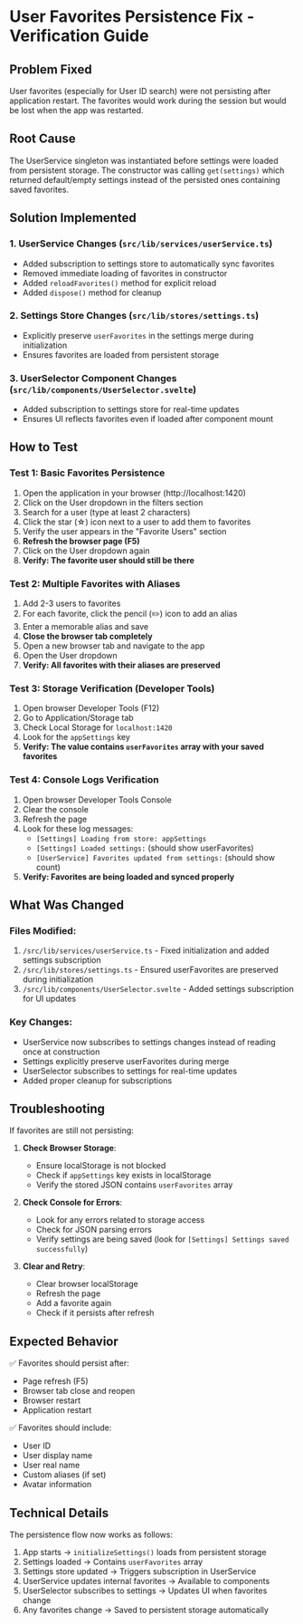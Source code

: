 # User Favorites Persistence Fix - Verification Guide

## Problem Fixed
User favorites (especially for User ID search) were not persisting after application restart. The favorites would work during the session but would be lost when the app was restarted.

## Root Cause
The UserService singleton was instantiated before settings were loaded from persistent storage. The constructor was calling `get(settings)` which returned default/empty settings instead of the persisted ones containing saved favorites.

## Solution Implemented

### 1. **UserService Changes** (`src/lib/services/userService.ts`)
- Added subscription to settings store to automatically sync favorites
- Removed immediate loading of favorites in constructor
- Added `reloadFavorites()` method for explicit reload
- Added `dispose()` method for cleanup

### 2. **Settings Store Changes** (`src/lib/stores/settings.ts`)
- Explicitly preserve `userFavorites` in the settings merge during initialization
- Ensures favorites are loaded from persistent storage

### 3. **UserSelector Component Changes** (`src/lib/components/UserSelector.svelte`)
- Added subscription to settings store for real-time updates
- Ensures UI reflects favorites even if loaded after component mount

## How to Test

### Test 1: Basic Favorites Persistence
1. Open the application in your browser (http://localhost:1420)
2. Click on the User dropdown in the filters section
3. Search for a user (type at least 2 characters)
4. Click the star (☆) icon next to a user to add them to favorites
5. Verify the user appears in the "Favorite Users" section
6. **Refresh the browser page (F5)**
7. Click on the User dropdown again
8. **Verify: The favorite user should still be there**

### Test 2: Multiple Favorites with Aliases
1. Add 2-3 users to favorites
2. For each favorite, click the pencil (✏️) icon to add an alias
3. Enter a memorable alias and save
4. **Close the browser tab completely**
5. Open a new browser tab and navigate to the app
6. Open the User dropdown
7. **Verify: All favorites with their aliases are preserved**

### Test 3: Storage Verification (Developer Tools)
1. Open browser Developer Tools (F12)
2. Go to Application/Storage tab
3. Check Local Storage for `localhost:1420`
4. Look for the `appSettings` key
5. **Verify: The value contains `userFavorites` array with your saved favorites**

### Test 4: Console Logs Verification
1. Open browser Developer Tools Console
2. Clear the console
3. Refresh the page
4. Look for these log messages:
   - `[Settings] Loading from store: appSettings`
   - `[Settings] Loaded settings:` (should show userFavorites)
   - `[UserService] Favorites updated from settings:` (should show count)
5. **Verify: Favorites are being loaded and synced properly**

## What Was Changed

### Files Modified:
1. `/src/lib/services/userService.ts` - Fixed initialization and added settings subscription
2. `/src/lib/stores/settings.ts` - Ensured userFavorites are preserved during initialization
3. `/src/lib/components/UserSelector.svelte` - Added settings subscription for UI updates

### Key Changes:
- UserService now subscribes to settings changes instead of reading once at construction
- Settings explicitly preserve userFavorites during merge
- UserSelector subscribes to settings for real-time updates
- Added proper cleanup for subscriptions

## Troubleshooting

If favorites are still not persisting:

1. **Check Browser Storage**:
   - Ensure localStorage is not blocked
   - Check if `appSettings` key exists in localStorage
   - Verify the stored JSON contains `userFavorites` array

2. **Check Console for Errors**:
   - Look for any errors related to storage access
   - Check for JSON parsing errors
   - Verify settings are being saved (look for `[Settings] Settings saved successfully`)

3. **Clear and Retry**:
   - Clear browser localStorage
   - Refresh the page
   - Add a favorite again
   - Check if it persists after refresh

## Expected Behavior

✅ Favorites should persist after:
- Page refresh (F5)
- Browser tab close and reopen
- Browser restart
- Application restart

✅ Favorites should include:
- User ID
- User display name
- User real name
- Custom aliases (if set)
- Avatar information

## Technical Details

The persistence flow now works as follows:
1. App starts → `initializeSettings()` loads from persistent storage
2. Settings loaded → Contains `userFavorites` array
3. Settings store updated → Triggers subscription in UserService
4. UserService updates internal favorites → Available to components
5. UserSelector subscribes to settings → Updates UI when favorites change
6. Any favorites change → Saved to persistent storage automatically